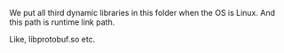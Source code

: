 We put all third dynamic libraries in this folder when the OS is Linux.
And this path is runtime link path.

Like,
libprotobuf.so
etc.
